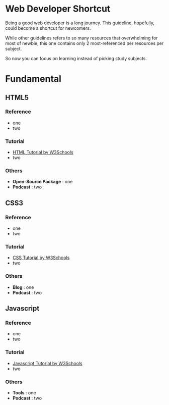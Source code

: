 # Web Developer Shortcut

Being a good web developer is a long journey. This guideline, hopefully, could become a shortcut for newcomers.  

While other guidelines refers to so many resources that overwhelming for most of newbie, this one contains only 2 most-referenced per resources per subject.  

So now you can focus on learning instead of picking study subjects.

# Fundamental

## HTML5

### Reference

* one
* two

### Tutorial

* [HTML Tutorial by W3Schools](https://www.w3schools.com/html/default.asp)
* two

### Others

* __Open-Source Package__ : one
* __Podcast__ : two

## CSS3

### Reference

* one
* two

### Tutorial

* [CSS Tutorial by W3Schools](https://www.w3schools.com/css/default.asp)
* two

### Others

* __Blog__ : one
* __Podcast__ : two

## Javascript

### Reference

* one
* two

### Tutorial

* [Javascript Tutorial by W3Schools](https://www.w3schools.com/js/default.asp)
* two

### Others

* __Tools__ : one
* __Podcast__ : two
